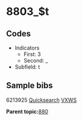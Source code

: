 # 8803\_$t

## Codes

-   Indicators
    -   First: 3
    -   Second: \_
-   Subfield: t

## Sample bibs

6213925 [Quicksearch](https://search.library.yale.edu/catalog/6213925) [VXWS](http://prodorbis.library.yale.edu:7014/vxws/GetHoldingsService?bibId=6213925)

**Parent topic:**[880](../../tags/880/880.md)

